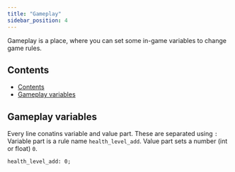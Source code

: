 ```yaml
---
title: "Gameplay"
sidebar_position: 4
---
```


Gameplay is a place, where you can set some in-game variables to change game rules.

## Contents

-   [Contents](#contents)
-   [Gameplay variables](#gameplay-variables)

## Gameplay variables

Every line conatins variable and value part. These are separated using `:`
Variable part is a rule name `health_level_add`.
Value part sets a number (int or float) `0`.

```text
health_level_add: 0;
```
